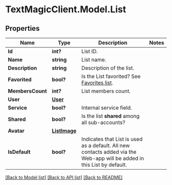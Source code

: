 # TextMagicClient.Model.List
## Properties

Name | Type | Description | Notes
------------ | ------------- | ------------- | -------------
**Id** | **int?** | List ID. | 
**Name** | **string** | List name. | 
**Description** | **string** | Description of the list. | 
**Favorited** | **bool?** | Is the List favorited? See [Favorites list](https://docs.textmagic.com/#operation/getFavourites). | 
**MembersCount** | **int?** | List members count. | 
**User** | [**User**](User.md) |  | 
**Service** | **bool?** | Internal service field. | 
**Shared** | **bool?** | Is the list **shared** among all sub-accounts? | 
**Avatar** | [**ListImage**](ListImage.md) |  | 
**IsDefault** | **bool?** | Indicates that List is used as a default. All new contacts added via the Web-app will be added in this List by default. | 

[[Back to Model list]](../README.md#documentation-for-models) [[Back to API list]](../README.md#documentation-for-api-endpoints) [[Back to README]](../README.md)

